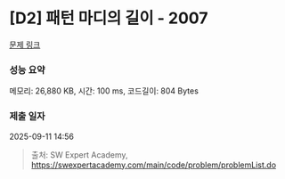 # [D2] 패턴 마디의 길이 - 2007 

[문제 링크](https://swexpertacademy.com/main/code/problem/problemDetail.do?contestProbId=AV5P1kNKAl8DFAUq) 

### 성능 요약

메모리: 26,880 KB, 시간: 100 ms, 코드길이: 804 Bytes

### 제출 일자

2025-09-11 14:56



> 출처: SW Expert Academy, https://swexpertacademy.com/main/code/problem/problemList.do
